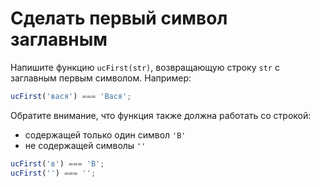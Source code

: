 # Сделать первый символ заглавным

Напишите функцию `ucFirst(str)`, возвращающую строку `str` с заглавным первым символом. Например:

```js
ucFirst('вася') === 'Вася';
```

Обратите внимание, что функция также должна работать со строкой:
- содержащей только один символ `'В'`
- не содержащей символы `''`
```js
ucFirst('в') === 'В';
ucFirst('') === '';
```
